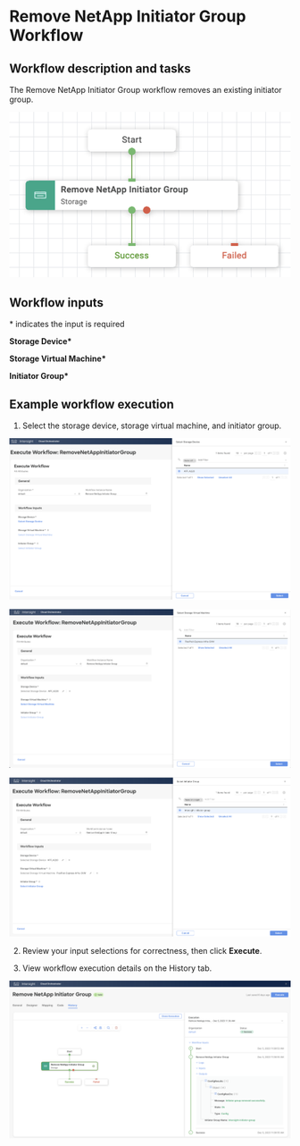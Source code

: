 # Remove NetApp Initiator Group Workflow

## Workflow description and tasks

The Remove NetApp Initiator Group workflow removes an existing initiator
group.

![](../images/RemoveNetAppInitiatorGroup/01a04c4bb4612f28c42aae9bfbf5e3edb70064fd.png)

## Workflow inputs
\* indicates the input is required

**Storage Device\***

**Storage Virtual Machine\***

**Initiator Group\***

## Example workflow execution

1.  Select the storage device, storage virtual machine, and initiator
    group.

![](../images/RemoveNetAppInitiatorGroup/1f1c71125543d6926c6932e51c1c1d9877c1ef22.png)

![](../images/RemoveNetAppInitiatorGroup/a9b583e8d479474cbb5d9a54e1374cfd83b64b0b.png)

![](../images/RemoveNetAppInitiatorGroup/103afe49d48c1c2860f5938683a46885ee91f1fc.png)

2.  Review your input selections for correctness, then click **Execute**.

3.  View workflow execution details on the History tab.

![](../images/RemoveNetAppInitiatorGroup/efc84e61d9ddb0b82598d076a572d1b6246b7b6c.png)
